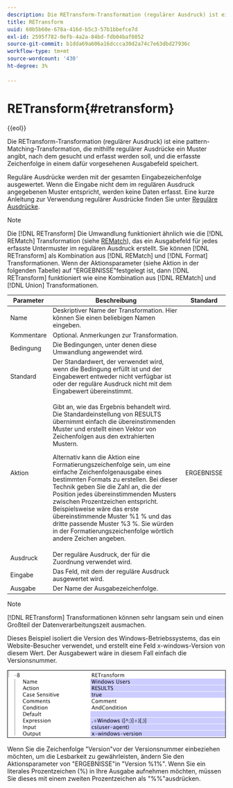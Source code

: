 ```yaml
---
description: Die RETransform-Transformation (regulärer Ausdruck) ist eine pattern-Matching-Transformation, die mithilfe regulärer Ausdrücke ein Muster angibt, nach dem gesucht und erfasst werden soll, und die erfasste Zeichenfolge in einem dafür vorgesehenen Ausgabefeld speichert.
title: RETransform
uuid: 60b5b60e-678a-416d-b5c3-57b1bbefce7d
exl-id: 2595f782-0efb-4a2a-84bd-fdb04baf0852
source-git-commit: b1dda69a606a16dccca30d2a74c7e63dbd27936c
workflow-type: tm+mt
source-wordcount: '430'
ht-degree: 3%

---
```


# RETransform{#retransform}

{{eol}}

Die RETransform-Transformation (regulärer Ausdruck) ist eine pattern-Matching-Transformation, die mithilfe regulärer Ausdrücke ein Muster angibt, nach dem gesucht und erfasst werden soll, und die erfasste Zeichenfolge in einem dafür vorgesehenen Ausgabefeld speichert.

Reguläre Ausdrücke werden mit der gesamten Eingabezeichenfolge ausgewertet. Wenn die Eingabe nicht dem im regulären Ausdruck angegebenen Muster entspricht, werden keine Daten erfasst. Eine kurze Anleitung zur Verwendung regulärer Ausdrücke finden Sie unter [Reguläre Ausdrücke](../../../../../home/c-dataset-const-proc/c-reg-exp.md#concept-070077baa419475094ef0469e92c5b9c).

>[!NOTE]
>
>Die [!DNL RETransform] Die Umwandlung funktioniert ähnlich wie die [!DNL REMatch] Transformation (siehe [REMatch](../../../../../home/c-dataset-const-proc/c-data-trans/c-transf-types/c-standard-transf/c-rematch.md#concept-7f0b1caad1df46aabef4448f88261a8e)), das ein Ausgabefeld für jedes erfasste Untermuster im regulären Ausdruck erstellt. Sie können [!DNL RETransform] als Kombination aus [!DNL REMatch] und [!DNL Format] Transformationen. Wenn der Aktionsparameter (siehe Aktion in der folgenden Tabelle) auf &quot;ERGEBNISSE&quot;festgelegt ist, dann [!DNL RETransform] funktioniert wie eine Kombination aus [!DNL REMatch] und [!DNL Union] Transformationen.

<table id="table_51B7342E6A5E4E31913BD0F6A6ACC424"> 
 <thead> 
  <tr> 
   <th colname="col1" class="entry"> Parameter </th> 
   <th colname="col2" class="entry"> Beschreibung </th> 
   <th colname="col3" class="entry"> Standard </th> 
  </tr> 
 </thead>
 <tbody> 
  <tr> 
   <td colname="col1"> Name </td> 
   <td colname="col2"> Deskriptiver Name der Transformation. Hier können Sie einen beliebigen Namen eingeben. </td> 
   <td colname="col3"></td> 
  </tr> 
  <tr> 
   <td colname="col1"> Kommentare </td> 
   <td colname="col2"> Optional. Anmerkungen zur Transformation. </td> 
   <td colname="col3"></td> 
  </tr> 
  <tr> 
   <td colname="col1"> Bedingung </td> 
   <td colname="col2"> Die Bedingungen, unter denen diese Umwandlung angewendet wird. </td> 
   <td colname="col3"></td> 
  </tr> 
  <tr> 
   <td colname="col1"> Standard </td> 
   <td colname="col2"> Der Standardwert, der verwendet wird, wenn die Bedingung erfüllt ist und der Eingabewert entweder nicht verfügbar ist oder der reguläre Ausdruck nicht mit dem Eingabewert übereinstimmt. </td> 
   <td colname="col3"></td> 
  </tr> 
  <tr> 
   <td colname="col1"> Aktion </td> 
   <td colname="col2"> <p>Gibt an, wie das Ergebnis behandelt wird. Die Standardeinstellung von RESULTS übernimmt einfach die übereinstimmenden Muster und erstellt einen Vektor von Zeichenfolgen aus den extrahierten Mustern. </p> <p> Alternativ kann die Aktion eine Formatierungszeichenfolge sein, um eine einfache Zeichenfolgenausgabe eines bestimmten Formats zu erstellen. Bei dieser Technik geben Sie die Zahl an, die der Position jedes übereinstimmenden Musters zwischen Prozentzeichen entspricht. Beispielsweise wäre das erste übereinstimmende Muster %1 % und das dritte passende Muster %3 %. Sie würden in der Formatierungszeichenfolge wörtlich andere Zeichen angeben. </p> </td> 
   <td colname="col3"> ERGEBNISSE </td> 
  </tr> 
  <tr> 
   <td colname="col1"> Ausdruck </td> 
   <td colname="col2"> Der reguläre Ausdruck, der für die Zuordnung verwendet wird. </td> 
   <td colname="col3"></td> 
  </tr> 
  <tr> 
   <td colname="col1"> Eingabe </td> 
   <td colname="col2"> Das Feld, mit dem der reguläre Ausdruck ausgewertet wird. </td> 
   <td colname="col3"></td> 
  </tr> 
  <tr> 
   <td colname="col1"> Ausgabe </td> 
   <td colname="col2"> Der Name der Ausgabezeichenfolge. </td> 
   <td colname="col3"></td> 
  </tr> 
 </tbody> 
</table>

>[!NOTE]
>
>[!DNL RETransform] Transformationen können sehr langsam sein und einen Großteil der Datenverarbeitungszeit ausmachen.

Dieses Beispiel isoliert die Version des Windows-Betriebssystems, das ein Website-Besucher verwendet, und erstellt eine Feld x-windows-Version von diesem Wert. Der Ausgabewert wäre in diesem Fall einfach die Versionsnummer.

![](assets/cfg_TransformationType_RegularExpression.png)

Wenn Sie die Zeichenfolge &quot;Version&quot;vor der Versionsnummer einbeziehen möchten, um die Lesbarkeit zu gewährleisten, ändern Sie den Aktionsparameter von &quot;ERGEBNISSE&quot;in &quot;Version %1%&quot;. Wenn Sie ein literales Prozentzeichen (%) in Ihre Ausgabe aufnehmen möchten, müssen Sie dieses mit einem zweiten Prozentzeichen als &quot;%%&quot;ausdrücken.
